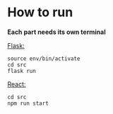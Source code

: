 # How to run

**Each part needs its own terminal**

<ins>Flask:</ins>
```console
source env/bin/activate
cd src
flask run
```

<ins>React:</ins>
```console
cd src
npm run start
```